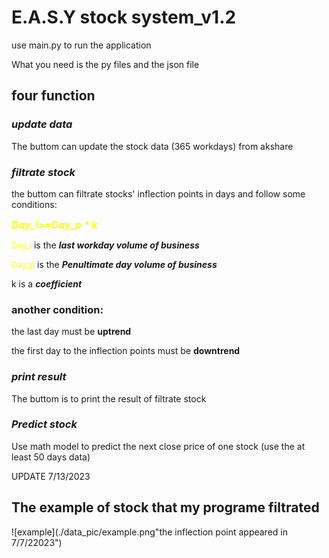 # E.A.S.Y stock system_v1.2

use main.py to run the application

What you need is the py files and the json file

## four function

### ***update data***
The buttom can update the stock data (365 workdays) from akshare



### ***filtrate stock***
the buttom can filtrate stocks' inflection points in days and follow some conditions:

<font color = yellow size=3>***Day_l>=Day_p * k***</font>

 <font color= yellow size=2>Day_l </font> is the ***last workday volume of business***

 <font color =yellow size =2>Day_p</font>  is the ***Penultimate day volume of business***

 k  is a ***coefficient*** 

### another condition:

the last day must be **uptrend**

the first day to the inflection points must be **downtrend**



### ***print result***
The buttom is to print the result of filtrate stock


### ***Predict stock***
Use math model to predict the next close price of one stock (use the at least 50 days data)



UPDATE 7/13/2023

## The example of stock that my programe filtrated

![example](./data_pic/example.png"the inflection point appeared in 7/7/22023")
